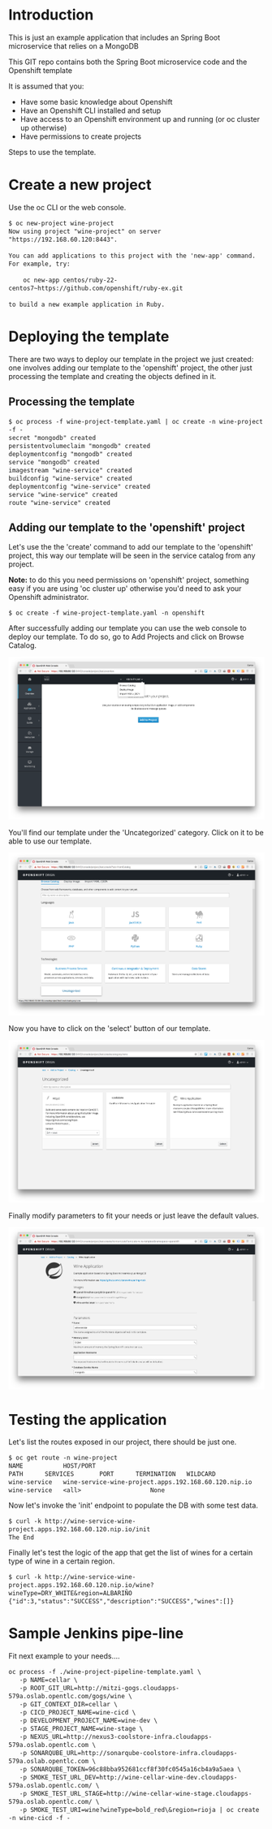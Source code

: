 # Introduction

This is just an example application that includes an Spring Boot microservice that relies on a MongoDB

This GIT repo contains both the Spring Boot microservice code and the Openshift template

It is assumed that you:
* Have some basic knowledge about Openshift
* Have an Openshift CLI installed and setup
* Have access to an Openshift environment up and running (or oc cluster up otherwise)
* Have permissions to create projects

Steps to use the template.

# Create a new project
Use the oc CLI or the web console.

```
$ oc new-project wine-project
Now using project "wine-project" on server "https://192.168.60.120:8443".

You can add applications to this project with the 'new-app' command. For example, try:

    oc new-app centos/ruby-22-centos7~https://github.com/openshift/ruby-ex.git

to build a new example application in Ruby.
```

# Deploying the template

There are two ways to deploy our template in the project we just created: one involves adding our template to the 'openshift' project, the other just processing the template and creating the objects defined in it.

## Processing the template

```
$ oc process -f wine-project-template.yaml | oc create -n wine-project -f -
secret "mongodb" created
persistentvolumeclaim "mongodb" created
deploymentconfig "mongodb" created
service "mongodb" created
imagestream "wine-service" created
buildconfig "wine-service" created
deploymentconfig "wine-service" created
service "wine-service" created
route "wine-service" created
```

## Adding our template to the 'openshift' project

Let's use the the 'create' command to add our template to the 'openshift' project, this way our template will be seen in the service catalog from any project.

**Note:** to do this you need permissions on 'openshift' project, something easy if you are using 'oc cluster up' otherwise you'd need to ask your Openshift administrator.

```
$ oc create -f wine-project-template.yaml -n openshift 
```

After successfully adding our template you can use the web console to deploy our template. To do so, go to Add Projects and click on Browse Catalog.

![Browse Catalog](./images/image-1.png)

You'll find our template under the 'Uncategorized' category. Click on it to be able to use our template.

![Catalog](./images/image-2.png)

Now you have to click on the 'select' button of our template.

![Select Wine Application](./images/image-3.png)

Finally modify parameters to fit your needs or just leave the default values.

![Wine Application parameters](./images/image-4.png)

# Testing the application
Let's list the routes exposed in our project, there should be just one.

```
$ oc get route -n wine-project
NAME           HOST/PORT                                              PATH      SERVICES       PORT      TERMINATION   WILDCARD
wine-service   wine-service-wine-project.apps.192.168.60.120.nip.io             wine-service   <all>                   None
```
Now let's invoke the 'init' endpoint to populate the DB with some test data.

```
$ curl -k http://wine-service-wine-project.apps.192.168.60.120.nip.io/init
The End
```
Finally let's test the logic of the app that get the list of wines for a certain type of wine in a certain region.

```
$ curl -k http://wine-service-wine-project.apps.192.168.60.120.nip.io/wine?wineType=DRY_WHITE&region=ALBARIÑO
{"id":3,"status":"SUCCESS","description":"SUCCESS","wines":[]}
```

# Sample Jenkins pipe-line

Fit next example to your needs....
```
oc process -f ./wine-project-pipeline-template.yaml \
   -p NAME=cellar \
   -p ROOT_GIT_URL=http://mitzi-gogs.cloudapps-579a.oslab.opentlc.com/gogs/wine \
   -p GIT_CONTEXT_DIR=cellar \
   -p CICD_PROJECT_NAME=wine-cicd \
   -p DEVELOPMENT_PROJECT_NAME=wine-dev \
   -p STAGE_PROJECT_NAME=wine-stage \
   -p NEXUS_URL=http://nexus3-coolstore-infra.cloudapps-579a.oslab.opentlc.com \
   -p SONARQUBE_URL=http://sonarqube-coolstore-infra.cloudapps-579a.oslab.opentlc.com \
   -p SONARQUBE_TOKEN=96c88bba952681ccf8f30fc0545a16cb4a9a5aea \
   -p SMOKE_TEST_URL_DEV=http://wine-cellar-wine-dev.cloudapps-579a.oslab.opentlc.com/ \
   -p SMOKE_TEST_URL_STAGE=http://wine-cellar-wine-stage.cloudapps-579a.oslab.opentlc.com/ \
   -p SMOKE_TEST_URI=wine?wineType=bold_red\&region=rioja | oc create -n wine-cicd -f -
```











